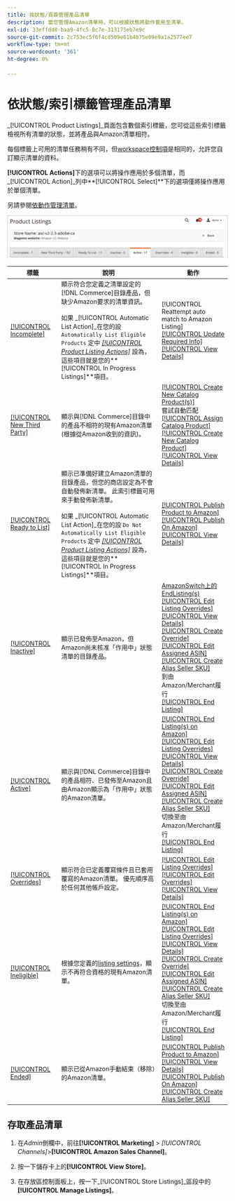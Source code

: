 ```yaml
---
title: 按狀態/頁簽管理產品清單
description: 當您管理Amazon清單時，可以根據狀態將動作套用至清單。
exl-id: 33effdd8-baa9-4fc5-8c7e-313175eb7e9c
source-git-commit: 2c753ec5f6f4cd509e61b4875e09e9a1a2577ee7
workflow-type: tm+mt
source-wordcount: '361'
ht-degree: 0%

---
```


# 依狀態/索引標籤管理產品清單

_[!UICONTROL Product Listings]_頁面包含數個索引標籤，您可從這些索引標籤檢視所有清單的狀態，並將產品與Amazon清單相符。

每個標籤上可用的清單任務稍有不同，但[workspace控制項](./workspace-controls.md)是相同的，允許您自訂顯示清單的資料。

**[!UICONTROL Actions]**&#x200B;下的選項可以將操作應用於多個清單，而&#x200B;_[!UICONTROL Action]_列中&#x200B;**[!UICONTROL Select]**下的選項僅將操作應用於單個清單。

另請參閱[依動作管理清單](./managing-listings-by-action.md)。

![產品清單索引標籤](assets/amazon-product-listings-tabs.png)

| 標籤 | 說明 | 動作 |
|--- |--- |--- |
| [[!UICONTROL Incomplete]](./incomplete-listings.md) | 顯示符合您定義之清單設定的[!DNL Commerce]目錄產品，但缺少Amazon要求的清單資訊。<br><br>如果 _[!UICONTROL Automatic List Action]_在您的設 `Automatically List Eligible Products` 定中 [_[!UICONTROL Product Listing Actions]_](./product-listing-actions.md) 設為，這些項目就是您的&#x200B;**[!UICONTROL In Progress Listings]**項目。 | [!UICONTROL Reattempt auto match to Amazon Listing]<br>[[!UICONTROL Update Required Info]](./amazon-manually-update-incomplete-listing.md)<br>[[!UICONTROL View Details]](./product-listing-details.md) |
| [[!UICONTROL New Third Party]](./new-third-party-listings.md) | 顯示與[!DNL Commerce]目錄中的產品不相符的現有Amazon清單(根據從Amazon收到的資訊)。 | [[!UICONTROL Create New Catalog Product(s)]](./creating-assigning-catalog-products.md)<br>嘗試自動匹配<br>[[!UICONTROL Assign Catalog Product]](./creating-assigning-catalog-products.md)<br>[[!UICONTROL Create New Catalog Product]](./creating-assigning-catalog-products.md)<br>[[!UICONTROL View Details]](./product-listing-details.md) |
| [[!UICONTROL Ready to List]](./ready-to-list.md) | 顯示已準備好建立Amazon清單的目錄產品，但您的商店設定為不會自動發佈新清單。 此索引標籤可用來手動發佈新清單。<br><br>如果 _[!UICONTROL Automatic List Action]_在您的設 `Do Not Automatically List Eligible Products` 定中 [_[!UICONTROL Product Listing Actions]_](./product-listing-actions.md) 設為，這些項目就是您的&#x200B;**[!UICONTROL In Progress Listings]**項目。 | [[!UICONTROL Publish Product to Amazon]](./publish-listings-manually.md)<br>[[!UICONTROL Publish On Amazon]](./publish-listings-manually.md)<br>[[!UICONTROL View Details]](./product-listing-details.md) |
| [[!UICONTROL Inactive]](./inactive-listings.md) | 顯示已發佈至Amazon，但Amazon尚未核准「作用中」狀態清單的目錄產品。 | [ AmazonSwitch上的EndListing(s)](./end-listings-manually.md)<br>[[!UICONTROL Edit Listing Overrides]](./creating-editing-overrides.md)<br>[[!UICONTROL View Details]](./product-listing-details.md)<br>[[!UICONTROL Create Override]](./creating-editing-overrides.md)<br>[[!UICONTROL Edit Assigned ASIN]](./edit-assigned-asin.md)<br>[[!UICONTROL Create Alias Seller SKU]](./create-alias-seller-sku.md#region-specific)<br>到由Amazon/Merchant履行<br>[[!UICONTROL End Listing]](./end-listings-manually.md) |
| [[!UICONTROL Active]](./active-listings.md) | 顯示與[!DNL Commerce]目錄中的產品相符、已發佈至Amazon且由Amazon顯示為「作用中」狀態的Amazon清單。 | [[!UICONTROL End Listing(s) on Amazon]](./end-listings-manually.md)<br>[[!UICONTROL Edit Listing Overrides]](./creating-editing-overrides.md)<br>[[!UICONTROL View Details]](./product-listing-details.md)<br>[[!UICONTROL Create Override]](./creating-editing-overrides.md)<br>[[!UICONTROL Edit Assigned ASIN]](./edit-assigned-asin.md)<br>[[!UICONTROL Create Alias Seller SKU]](./create-alias-seller-sku.md#region-specific)<br>切換至由Amazon/Merchant履行<br>[[!UICONTROL End Listing]](./end-listings-manually.md) |
| [[!UICONTROL Overrides]](./overrides.md) | 顯示符合已定義覆寫條件且已套用覆寫的Amazon清單。 優先順序高於任何其他帳戶設定。 | [[!UICONTROL Edit Listing Overrides]](./creating-editing-overrides.md)<br>[[!UICONTROL Edit Overrides]](./creating-editing-overrides.md)<br>[[!UICONTROL View Details]](./product-listing-details.md) |
| [[!UICONTROL Ineligible]](./ineligible-listings.md) | 根據您定義的[listing settings](./listing-settings.md)，顯示不再符合資格的現有Amazon清單。 | [[!UICONTROL End Listing(s) on Amazon]](./end-listings-manually.md)<br>[[!UICONTROL Edit Listing Overrides]](./creating-editing-overrides.md)<br>[[!UICONTROL View Details]](./product-listing-details.md)<br>[[!UICONTROL Create Override]](./creating-editing-overrides.md)<br>[[!UICONTROL Edit Assigned ASIN]](./edit-assigned-asin.md)<br>[[!UICONTROL Create Alias Seller SKU]](./create-alias-seller-sku.md#region-specific)<br>切換至由Amazon/Merchant履行<br>[[!UICONTROL End Listing]](./end-listings-manually.md) |
| [[!UICONTROL Ended]](./ended-listings.md) | 顯示已從Amazon手動結束（移除）的Amazon清單。 | [[!UICONTROL Publish Product to Amazon]](./publish-listings-manually.md)<br>[[!UICONTROL View Details]](./product-listing-details.md)<br>[[!UICONTROL Publish On Amazon]](./publish-listings-manually.md)<br>[[!UICONTROL Create Alias Seller SKU]](./create-alias-seller-sku.md#region-specific) |

## 存取產品清單

1. 在&#x200B;_Admin_&#x200B;側欄中，前往&#x200B;**[!UICONTROL Marketing]** > _[!UICONTROL Channels]_>**[!UICONTROL Amazon Sales Channel]**。

1. 按一下儲存卡上的&#x200B;**[!UICONTROL View Store]**。

1. 在存放區控制面板上，按一下&#x200B;_[!UICONTROL Store Listings]_區段中的&#x200B;**[!UICONTROL Manage Listings]**。
